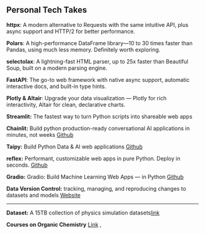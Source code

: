 ## Personal Tech Takes

**httpx**: A modern alternative to Requests with the same intuitive API, plus async support and HTTP/2 for better performance.

**Polars**: A high-performance DataFrame library—10 to 30 times faster than Pandas, using much less memory. Definitely worth exploring.

**selectolax**: A lightning-fast HTML parser, up to 25x faster than Beautiful Soup, built on a modern parsing engine.

**FastAPI**: The go-to web framework with native async support, automatic interactive docs, and built-in type hints.

**Plotly & Altair**: Upgrade your data visualization — Plotly for rich interactivity, Altair for clean, declarative charts.

**Streamlit:** The fastest way to turn Python scripts into shareable web apps

**Chainlit:** Build python production-ready conversational AI applications in minutes, not weeks [Github](https://github.com/Chainlit/chainlit)

**Taipy:** Build Python Data & AI web applications [Github](https://github.com/Avaiga/taipy)

**reflex:** Performant, customizable web apps in pure Python. Deploy in seconds. [Github](https://github.com/reflex-dev/reflex)

**Gradio:** Gradio: Build Machine Learning Web Apps — in Python [Github](https://github.com/gradio-app/gradio)

**Data Version Control:**  tracking, managing, and reproducing changes to datasets and models [Website](https://dvc.org/doc)

---
**Dataset:** A 15TB collection of physics simulation datasets[link](https://huggingface.co/collections/polymathic-ai/the-well-67e129f4ca23e0447395d74c)

**Courses on Organic Chemistry** [Link](https://synthesis-workshop.com/courses) , 
      
    



